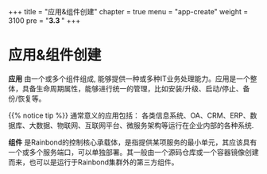 +++
title = "应用&组件创建"
chapter = true
menu = "app-create"
weight = 3100
pre = "<b>3.3 </b>"
+++

# 应用&组件创建

**应用** 由一个或多个组件组成, 能够提供一种或多种IT业务处理能力。应用是一个整体，具备生命周期属性，能够进行统一的管理，比如安装/升级、启动/停止、备份/恢复等。

{{% notice tip %}}
通常意义的应用包括：
各类信息系统、OA、CRM、ERP、数据库、大数据、物联网、互联网平台、微服务架构等运行在企业内部的各种系统.



**组件** 是Rainbond的控制核心承载体，是指提供某项服务的最小单元，其应该具有一个或多个服务端口，可以单独部署。其一般由一个源码仓库或一个容器镜像创建而来，也可以是运行于Rainbond集群外的第三方组件。

